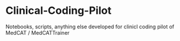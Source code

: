 # Clinical-Coding-Pilot

Notebooks, scripts, anything else developed for clinicl coding pilot of MedCAT / MedCATTrainer
